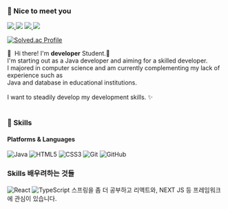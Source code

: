 ### 🤞 Nice to meet you
<p>
  <a href="https://jp0301.github.io/" target="_blank"><img src="https://img.shields.io/badge/Tech_Blog-DD0B78?style=flat-square&logo=GitHub%20Sponsors&logoColor=white"/</a>
  <a href="https://jp0301.github.io/" target="_blank"><img src="https://img.shields.io/badge/WonseokPark-0A66C2?style=flat-square&logo=Linkedin&logoColor=white"/></a>
  <a href="mailto:iscowkite@gmail.com" target="_blank"><img src="https://img.shields.io/badge/rjswm78@gmail.com-EA4335?style=flat-square&logo=Gmail&logoColor=white"/>
  </a>
  <a href="https://jp0301.github.io/intro" target="_blank">
      <img src="https://img.shields.io/badge/Resume-EA4AAA?style=flat-square&logo=GitHub%20Sponsors&logoColor=white"/>
  </a>
    
    
  [![Solved.ac Profile](http://mazassumnida.wtf/api/mini/generate_badge?boj=jp0301)](https://solved.ac/jp0301)
</p>

<p>
  👋&nbsp; Hi there! I'm <b>developer</b> Student.🚀<br/>
  I'm starting out as a Java developer and aiming for a skilled developer.<br/>
  I majored in computer science and am currently complementing my lack of experience such as<br />
  Java and database in educational institutions.<br /><br />
  I want to steadily develop my development skills. ✨ <br/><br/>
</p>

 
### 💪 Skills
#### Platforms & Languages
![Java](https://img.shields.io/badge/java-%23ED8B00.svg?style=flat-square&logo=java&logoColor=white)
![HTML5](https://img.shields.io/badge/html5-%23E34F26.svg?style=flat-square&logo=html5&logoColor=white)
![CSS3](https://img.shields.io/badge/css3-%231572B6.svg?style=flat-square&logo=css3&logoColor=white)
![Git](https://img.shields.io/badge/git-%23F05033.svg?style=flat-square&logo=git&logoColor=white)
![GitHub](https://img.shields.io/badge/github-%23121011.svg?style=flat-square&logo=github&logoColor=white)

### Skills 배우려하는 것들
![React](https://img.shields.io/badge/react-%2320232a.svg?style=flat-square&logo=react&logoColor=%2361DAFB)
![TypeScript](https://img.shields.io/badge/typescript-%23007ACC.svg?style=flat-square&logo=typescript&logoColor=white)
스프링을 좀 더 공부하고 리액트와, NEXT JS 등 프레임워크에 관심이 있습니다.
